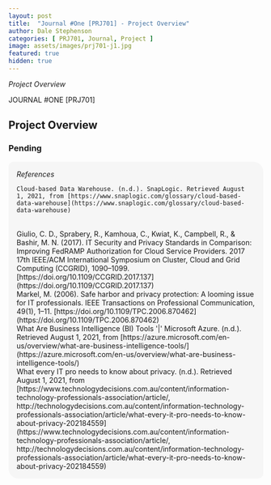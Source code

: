 ```yaml
---
layout: post
title:  "Journal #One [PRJ701] - Project Overview" 
author: Dale Stephenson
categories: [ PRJ701, Journal, Project ]
image: assets/images/prj701-j1.jpg
featured: true
hidden: true
---
```

<i>Project Overview</i>

JOURNAL #ONE [PRJ701]

<h2>Project Overview</h2>

<h3>Pending</h3>

<div style="background-color: #f6f6f6; padding: 1rem; border-radius: 10px 20px; text-indent: 0.5em hanging;"> 
    <i>References</i><br>

    Cloud-based Data Warehouse. (n.d.). SnapLogic. Retrieved August 1, 2021, from [https://www.snaplogic.com/glossary/cloud-based-data-warehouse](https://www.snaplogic.com/glossary/cloud-based-data-warehouse)
<br>
    Giulio, C. D., Sprabery, R., Kamhoua, C., Kwiat, K., Campbell, R., & Bashir, M. N. (2017). IT Security and Privacy Standards in Comparison: Improving FedRAMP Authorization for Cloud Service Providers. 2017 17th IEEE/ACM International Symposium on Cluster, Cloud and Grid Computing (CCGRID), 1090–1099. [https://doi.org/10.1109/CCGRID.2017.137](https://doi.org/10.1109/CCGRID.2017.137) 
<br>
    Markel, M. (2006). Safe harbor and privacy protection: A looming issue for IT professionals. IEEE Transactions on Professional Communication, 49(1), 1–11. [https://doi.org/10.1109/TPC.2006.870462](https://doi.org/10.1109/TPC.2006.870462)
<br>
    What Are Business Intelligence (BI) Tools '|' Microsoft Azure. (n.d.). Retrieved August 1, 2021, from [https://azure.microsoft.com/en-us/overview/what-are-business-intelligence-tools/](https://azure.microsoft.com/en-us/overview/what-are-business-intelligence-tools/)
<br>
    What every IT pro needs to know about privacy. (n.d.). Retrieved August 1, 2021, from [https://www.technologydecisions.com.au/content/information-technology-professionals-association/article/, http://technologydecisions.com.au/content/information-technology-professionals-association/article/what-every-it-pro-needs-to-know-about-privacy-202184559](https://www.technologydecisions.com.au/content/information-technology-professionals-association/article/, http://technologydecisions.com.au/content/information-technology-professionals-association/article/what-every-it-pro-needs-to-know-about-privacy-202184559)
</div>
